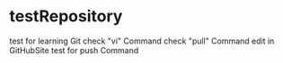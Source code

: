 # testRepository
test for learning Git
check "vi" Command
check "pull" Command
edit in GitHubSite
test for push Command
